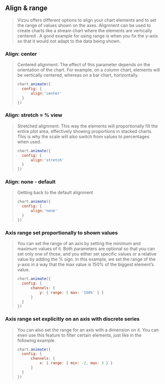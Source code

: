 ## Align & range

> Vizzu offers different options to align your chart elements and to set the range 
> of values shown on the axes. Alignment can be used to create charts like a 
> stream chart where the elements are vertically centered . A good example for 
> using range is when you fix the y-axis so that it would not adapt to the data 
> being shown.

### Align: center

> Centered alignment. The effect of this parameter depends on the orientation of 
> the chart. For example, on a column chart, elements will be vertically centered, 
> whereas on a bar chart, horizontally.
> 
> ```javascript
> chart.animate({
> 	config: {
> 		align:'center'
> 	}
> })
> ```

### Align: stretch = % view

> Stretched alignment. This way the elements will proportionally fill the entire 
> plot area, effectively showing proportions in stacked charts. This is why the 
> scale will also switch from values to percentages when used. 
> 
> ```javascript
> chart.animate({
> 	config: {
> 		align:'stretch'
> 	}
> })
> ```

### Align: none - default

> Getting back to the default alignment
> 
> ```javascript
> chart.animate({
> 	config: {
> 		align:'none'
> 	}
> })
> ```

### Axis range set proportionally to shown values

> You can set the range of an axis by setting the minimum and maximum values of 
> it. Both parameters are optional so that you can set only one of those, and you 
> either set specific values or a relative value by adding the % sign. In this 
> example, we set the range of the y-axis in a way that the max value is 150% of 
> the biggest element’s value.
> 
> ```javascript
> chart.animate({
> 	config: {
> 		channels: {
> 			y: { range: { max: '150%' } }
> 		}
> 	}
> })
> ```

### Axis range set explicitly on an axis with discrete series

> You can also set the range for an axis with a dimension on it. You can even use 
> this feature to filter certain elements, just like in the following example.
> 
> ```javascript
> chart.animate({
> 	config: {
> 		channels: {
> 			x: { range: { min: -2, max: 3 } }
> 		}
> 	}
> })
> ```

